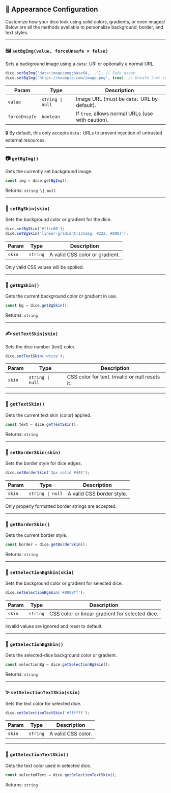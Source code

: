 ## 🎨 Appearance Configuration

Customize how your dice look using solid colors, gradients, or even images! Below are all the methods available to personalize background, border, and text styles.

---

### 🖼️ `setBgImg(value, forceUnsafe = false)`

Sets a background image using a `data:` URI or optionally a normal URL.

```js
dice.setBgImg('data:image/png;base64,...'); // Safe usage
dice.setBgImg('https://example.com/image.png', true); // Unsafe (not recommended)
```

| Param         | Type     | Description |
|---------------|----------|-------------|
| `value`       | `string \| null` | Image URL (must be `data:` URL by default). |
| `forceUnsafe` | `boolean` | If `true`, allows normal URLs (use with caution). |

🔒 By default, this only accepts `data:` URLs to prevent injection of untrusted external resources.

---

### 📷 `getBgImg()`

Gets the currently set background image.

```js
const img = dice.getBgImg();
```

Returns: `string \| null`

---

### 🎨 `setBgSkin(skin)`

Sets the background color or gradient for the dice.

```js
dice.setBgSkin('#ffcc00');
dice.setBgSkin('linear-gradient(135deg, #222, #000)');
```

| Param | Type   | Description |
|-------|--------|-------------|
| `skin` | `string` | A valid CSS color or gradient. |

Only valid CSS values will be applied.

---

### 🌈 `getBgSkin()`

Gets the current background color or gradient in use.

```js
const bg = dice.getBgSkin();
```

Returns: `string`

---

### ✍️ `setTextSkin(skin)`

Sets the dice number (text) color.

```js
dice.setTextSkin('white');
```

| Param | Type             | Description                      |
|-------|------------------|----------------------------------|
| `skin` | `string \| null` | CSS color for text. Invalid or null resets it. |

---

### 🧾 `getTextSkin()`

Gets the current text skin (color) applied.

```js
const text = dice.getTextSkin();
```

Returns: `string`

---

### 🔲 `setBorderSkin(skin)`

Sets the border style for dice edges.

```js
dice.setBorderSkin('2px solid #444');
```

| Param | Type             | Description                      |
|-------|------------------|----------------------------------|
| `skin` | `string \| null` | A valid CSS border style. |

Only properly formatted border strings are accepted.

---

### 🔳 `getBorderSkin()`

Gets the current border style.

```js
const border = dice.getBorderSkin();
```

Returns: `string`

---

### 🔷 `setSelectionBgSkin(skin)`

Sets the background color or gradient for selected dice.

```js
dice.setSelectionBgSkin('#0088ff');
```

| Param | Type   | Description |
|-------|--------|-------------|
| `skin` | `string` | CSS color or linear gradient for selected dice. |

Invalid values are ignored and reset to default.

---

### 💎 `getSelectionBgSkin()`

Gets the selected-dice background color or gradient.

```js
const selectionBg = dice.getSelectionBgSkin();
```

Returns: `string`

---

### ✨ `setSelectionTextSkin(skin)`

Sets the text color for selected dice.

```js
dice.setSelectionTextSkin('#ffffff');
```

| Param | Type   | Description |
|-------|--------|-------------|
| `skin` | `string` | A valid CSS color. |

---

### 📘 `getSelectionTextSkin()`

Gets the text color used in selected dice.

```js
const selectedText = dice.getSelectionTextSkin();
```

Returns: `string`